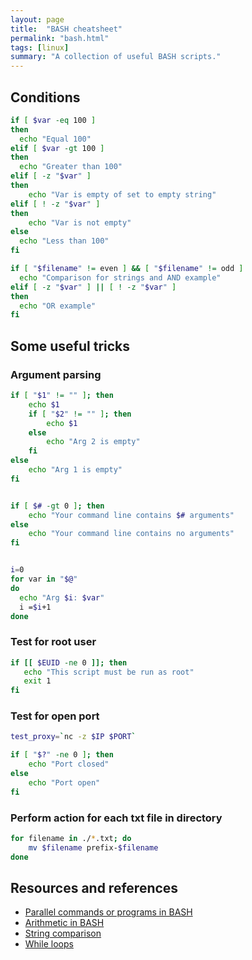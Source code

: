 ```yaml
---
layout: page
title:  "BASH cheatsheet"
permalink: "bash.html"
tags: [linux]
summary: "A collection of useful BASH scripts."
---
```


## Conditions
```bash
if [ $var -eq 100 ]
then
  echo "Equal 100"
elif [ $var -gt 100 ]
then
  echo "Greater than 100"
elif [ -z "$var" ]
then
    echo "Var is empty of set to empty string"
elif [ ! -z "$var" ]
then
    echo "Var is not empty"
else
  echo "Less than 100"
fi

if [ "$filename" != even ] && [ "$filename" != odd ]
  echo "Comparison for strings and AND example"
elif [ -z "$var" ] || [ ! -z "$var" ]
then
  echo "OR example"
fi
```

## Some useful tricks
### Argument parsing
```bash
if [ "$1" != "" ]; then
    echo $1
    if [ "$2" != "" ]; then
        echo $1
    else
        echo "Arg 2 is empty"
    fi
else
    echo "Arg 1 is empty"
fi


if [ $# -gt 0 ]; then
    echo "Your command line contains $# arguments"
else
    echo "Your command line contains no arguments"
fi


i=0
for var in "$@"
do
  echo "Arg $i: $var"
  i =$i+1
done
```

### Test for root user
```bash
if [[ $EUID -ne 0 ]]; then
   echo "This script must be run as root"
   exit 1
fi
```

### Test for open port
```bash
test_proxy=`nc -z $IP $PORT`

if [ "$?" -ne 0 ]; then
    echo "Port closed"
else
    echo "Port open"
fi
```

### Perform action for each txt file in directory
```bash
for filename in ./*.txt; do
    mv $filename prefix-$filename
done
```


## Resources and references
* [Parallel commands or programs in BASH](https://www.cyberciti.biz/faq/how-to-run-command-or-code-in-parallel-in-bash-shell-under-linux-or-unix/)
* [Arithmetic in BASH](https://bash.cyberciti.biz/guide/Perform_arithmetic_operations)
* [String comparison](https://linuxize.com/post/how-to-compare-strings-in-bash/)
* [While loops](https://www.cyberciti.biz/faq/bash-while-loop/)